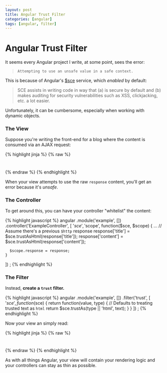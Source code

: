 ```yaml
---
layout: post
title: Angular Trust Filter
categories: [angular]
tags: [angular, filter]
---
```


# Angular Trust Filter

It seems every Angular project I write, at some point, sees the error:

> `Attempting to use an unsafe value in a safe context.`

This is because of Angular's [$sce][1] service, which _enabled_ by default:

> SCE assists in writing code in way that (a) is secure by default and (b) makes auditing for security vulnerabilities such as XSS, clickjacking, etc. a lot easier.

Unfortunately, it can be cumbersome, especially when working with dynamic objects.


### The View

Suppose you're writing the front-end for a blog where the content is consumed via an AJAX request:


{% highlight jinja %}
{% raw %}
<h1 ng-bind-html="response.title"></h1>

<section ng-bind-html="response.content"></section>
{% endraw %}
{% endhighlight %}


When your view attempts to use the raw `response` content, you'll get an error
because it's _unsafe_.


### The Controller

To get around this, you can have your controller "whitelist" the content:

{% highlight javascript %}
angular
  .module('example', [])
  .controller('ExampleController', [
    '$sce',
    '$scope',
    function($sce, $scope) {
      ...
      // Assume there's a previous `$http` response
      response['title']   = $sce.trustAsHtml(response['title']);
      response['content'] = $sce.trustAsHtml(response['content']);

      $scope.response = response;
    }
  ])
;
{% endhighlight %}


### The Filter

Instead, **create a `trust` filter.**


{% highlight javascript %}
angular
  .module('example', [])
  .filter('trust', [
    '$sce',
    function($sce) {
      return function(value, type) {
        // Defaults to treating trusted text as `html`
        return $sce.trustAs(type || 'html', text);
      }
    }
  ])
;
{% endhighlight %}


Now your view an simply read:

{% highlight jinja %}
{% raw %}
<h1 ng-bind-html="response.title | trust"></h1>

<section ng-bind-html="response.content | trust"></section>
{% endraw %}
{% endhighlight %}


As with all things Angular, your view will contain your rendering logic and your controllers
can stay as thin as possible.


[1]: https://docs.angularjs.org/api/ng/service/$sce
